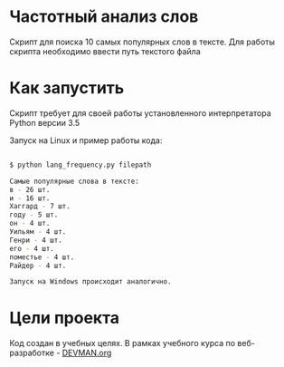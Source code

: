 # Частотный анализ слов

Скрипт для поиска 10 самых популярных слов в тексте. Для работы скрипта необходимо ввести путь текстого файла

# Как запустить

Скрипт требует для своей работы установленного интерпретатора Python версии 3.5

Запуск на Linux и пример работы кода:

```bash

$ python lang_frequency.py filepath

Самые популярные слова в тексте:
в - 26 шт.
и - 16 шт.
Хаггард - 7 шт.
году - 5 шт.
он - 4 шт.
Уильям - 4 шт.
Генри - 4 шт.
его - 4 шт.
поместье - 4 шт.
Райдер - 4 шт.

Запуск на Windows происходит аналогично.

```

# Цели проекта

Код создан в учебных целях. В рамках учебного курса по веб-разработке - [DEVMAN.org](https://devman.org)